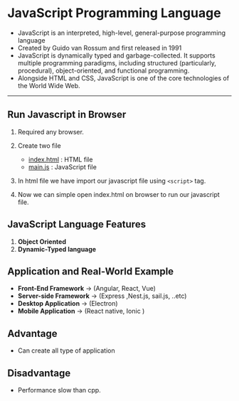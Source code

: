 # JavaScript Programming Language

- JavaScript is an interpreted, high-level, general-purpose programming language 
- Created by Guido van Rossum and first released in 1991
- JavaScript is dynamically typed and garbage-collected. It supports multiple programming paradigms, including structured (particularly, procedural), object-oriented, and functional programming.
- Alongside HTML and CSS, JavaScript is one of the core technologies of the World Wide Web.

---

## Run Javascript in Browser

1. Required any browser.

1. Create two file
    - [index.html](./run-on-browser/index.html) : HTML file
    - [main.js](./run-on-browser/main.js)  : JavaScript file

1.  In html file we have import our javascript file using `<script>` tag. 

1. Now we can simple open index.html on browser to run our javascript file.

## JavaScript Language Features

1. __Object Oriented__
1. __Dynamic-Typed language__


## Application and Real-World Example
- __Front-End Framework__ -> (Angular, React, Vue)
- __Server-side Framework__ -> (Express ,Nest.js, sail.js, ..etc)
- __Desktop Application__ -> (Electron)
- __Mobile Application__ -> (React native, Ionic )

## Advantage
- Can create all type of application

## Disadvantage

- Performance slow than cpp.
